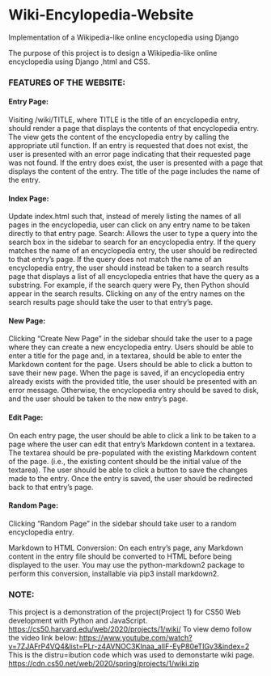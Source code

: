 # Wiki-Encylopedia-Website
Implementation of a Wikipedia-like online encyclopedia using Django

The purpose of this project is to design a Wikipedia-like online encyclopedia using Django ,html and CSS.

### FEATURES OF THE WEBSITE: 

#### Entry Page: 
Visiting /wiki/TITLE, where TITLE is the title of an encyclopedia entry, should render a page that displays the contents of that encyclopedia entry.
The view gets the content of the encyclopedia entry by calling the appropriate util function.
If an entry is requested that does not exist, the user is presented with an error page indicating that their requested page was not found.
If the entry does exist, the user is presented with a page that displays the content of the entry. The title of the page includes the name of the entry.

#### Index Page:
Update index.html such that, instead of merely listing the names of all pages in the encyclopedia, user can click on any entry name to be taken directly to that entry page.
Search: Allows the user to type a query into the search box in the sidebar to search for an encyclopedia entry.
If the query matches the name of an encyclopedia entry, the user should be redirected to that entry’s page.
If the query does not match the name of an encyclopedia entry, the user should instead be taken to a search results page that displays a list of all encyclopedia entries that have the query as a substring. For example, if the search query were Py, then Python should appear in the search results.
Clicking on any of the entry names on the search results page should take the user to that entry’s page.

#### New Page:
Clicking “Create New Page” in the sidebar should take the user to a page where they can create a new encyclopedia entry.
Users should be able to enter a title for the page and, in a textarea, should be able to enter the Markdown content for the page.
Users should be able to click a button to save their new page.
When the page is saved, if an encyclopedia entry already exists with the provided title, the user should be presented with an error message.
Otherwise, the encyclopedia entry should be saved to disk, and the user should be taken to the new entry’s page.

#### Edit Page: 
On each entry page, the user should be able to click a link to be taken to a page where the user can edit that entry’s Markdown content in a textarea.
The textarea should be pre-populated with the existing Markdown content of the page. (i.e., the existing content should be the initial value of the textarea).
The user should be able to click a button to save the changes made to the entry.
Once the entry is saved, the user should be redirected back to that entry’s page.

#### Random Page: 
Clicking “Random Page” in the sidebar should take user to a random encyclopedia entry.

Markdown to HTML Conversion: On each entry’s page, any Markdown content in the entry file should be converted to HTML before being displayed to the user. You may use the python-markdown2 package to perform this conversion, installable via pip3 install markdown2.

### NOTE:
This project is a demonstration of the project(Project 1) for CS50 Web development with Python and JavaScript.
https://cs50.harvard.edu/web/2020/projects/1/wiki/
To view  demo follow the video link below:
https://www.youtube.com/watch?v=7ZJAFrP4VQ4&list=PLr-z4AVNOC3KInaa_alIF-EyP80eTIGv3&index=2
This is the distru=ibution code which was used to demonstarte wiki page.
https://cdn.cs50.net/web/2020/spring/projects/1/wiki.zip 
